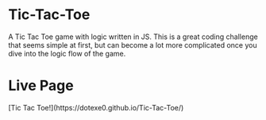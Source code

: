 # Tic-Tac-Toe
A Tic Tac Toe game with logic written in JS. This is a great coding challenge that seems simple at first, but can become a lot more complicated once you dive into the logic flow of the game.

<h1> Live Page </h1>
[Tic Tac Toe!](https://dotexe0.github.io/Tic-Tac-Toe/)
